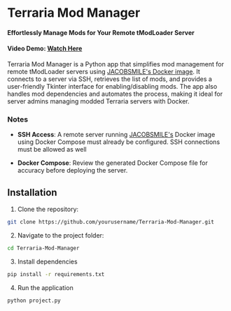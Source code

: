 # Terraria Mod Manager
#### Effortlessly Manage Mods for Your Remote tModLoader Server

#### Video Demo: [Watch Here](https://youtu.be/DIWNO6ybL50)

Terraria Mod Manager is a Python app that simplifies mod management for remote tModLoader servers using [JACOBSMILE's Docker image](https://github.com/JACOBSMILE/tmodloader1.4). It connects to a server via SSH, retrieves the list of mods, and provides a user-friendly Tkinter interface for enabling/disabling mods. The app also handles mod dependencies and automates the process, making it ideal for server admins managing modded Terraria servers with Docker.

### Notes

- **SSH Access**: A remote server running [JACOBSMILE's](https://github.com/JACOBSMILE/tmodloader1.4) Docker image using Docker Compose must already be configured. SSH connections must be allowed as well

- **Docker Compose**: Review the generated Docker Compose file for accuracy before deploying the server.


## Installation

1. Clone the repository:
```bash
git clone https://github.com/yourusername/Terraria-Mod-Manager.git
```

2. Navigate to the project folder:

```bash
cd Terraria-Mod-Manager
```

3. Install dependencies

```bash
pip install -r requirements.txt
```

4. Run the application
```bash
python project.py
```

